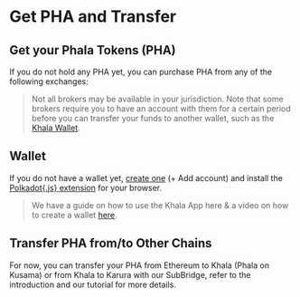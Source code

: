 # Get PHA and Transfer

## Get your Phala Tokens (PHA) <a href="#get-your-phala-tokens-pha" id="get-your-phala-tokens-pha"></a>

If you do not hold any PHA yet, you can purchase PHA from any of the following exchanges:

> Not all brokers may be available in your jurisdiction. Note that some brokers require you to have an account with them for a certain period before you can transfer your funds to another wallet, such as the [Khala Wallet](https://polkadot.js.org/apps/?rpc=wss%3A%2F%2Fkhala-api.phala.network%2Fws#/accounts).

## Wallet <a href="#wallet" id="wallet"></a>

If you do not have a wallet yet, [create one](https://polkadot.js.org/apps/?rpc=wss%3A%2F%2Fkhala-api.phala.network%2Fws#/accounts) (+ Add account) and install the [Polkadot{.js} extension](https://polkadot.js.org/extension) for your browser.

> We have a guide on how to use the Khala App here & a video on how to create a wallet [here](https://youtu.be/Q3yHQqKrMl4?list=PLdAYriWvzwzqDXUp226VGVOntofoG5KRq).

## Transfer PHA from/to Other Chains <a href="#transfer-pha-fromto-other-chains" id="transfer-pha-fromto-other-chains"></a>

For now, you can transfer your PHA from Ethereum to Khala (Phala on Kusama) or from Khala to Karura with our SubBridge, refer to the introduction and our tutorial for more details.
